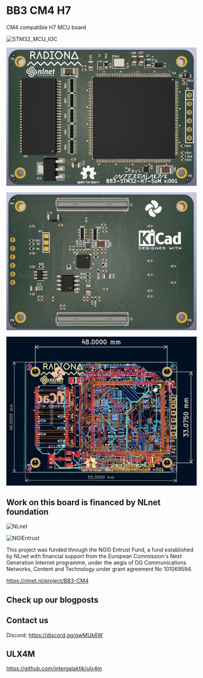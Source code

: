 # BB3 CM4 H7

 CM4 compatible H7 MCU board 

![STM32_MCU_IOC](IOC/H757.ioc)

![CM4_H7_routed](pic/bb3-cm4-h7-front.png)

![CM4_H7_top](pic/bb3-cm4-h7-back.png)

![CM4_H7_bottom](pic/bb3-cm4-h7-routing.png)

## Work on this board is financed by NLnet foundation

![NLnet](https://nlnet.nl/logo/banner.png)

![NGIEntrust](https://nlnet.nl/image/logos/NGI0Entrust_tag.svg)

This project was funded through the NGI0 Entrust Fund, a fund established by NLnet with financial support from the European Commission's Next Generation Internet programme, under the aegis of DG Communications Networks, Content and Technology under grant agreement No 101069594.

https://nlnet.nl/project/BB3-CM4

## Check up our blogposts

## Contact us

Discord: https://discord.gg/qwMUk6W

## ULX4M

https://github.com/intergalaktik/ulx4m
